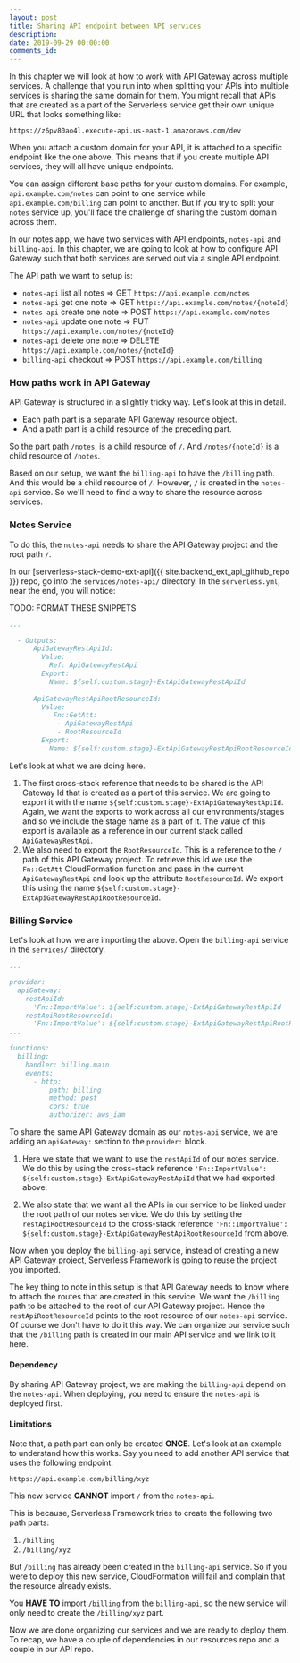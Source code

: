 ```yaml
---
layout: post
title: Sharing API endpoint between API services
description: 
date: 2019-09-29 00:00:00
comments_id: 
---
```


In this chapter we will look at how to work with API Gateway across multiple services. A challenge that you run into when splitting your APIs into multiple services is sharing the same domain for them. You might recall that APIs that are created as a part of the Serverless service get their own unique URL that looks something like:

```
https://z6pv80ao4l.execute-api.us-east-1.amazonaws.com/dev
```

When you attach a custom domain for your API, it is attached to a specific endpoint like the one above. This means that if you create multiple API services, they will all have unique endpoints.

You can assign different base paths for your custom domains. For example, `api.example.com/notes` can point to one service while `api.example.com/billing` can point to another. But if you try to split your `notes` service up, you'll face the challenge of sharing the custom domain across them.

In our notes app, we have two services with API endpoints, `notes-api` and `billing-api`. In this chapter, we are going to look at how to configure API Gateway such that both services are served out via a single API endpoint.

The API path we want to setup is:

- `notes-api` list all notes ⇒ GET `https://api.example.com/notes`
- `notes-api` get one note ⇒ GET `https://api.example.com/notes/{noteId}`
- `notes-api` create one note ⇒ POST `https://api.example.com/notes`
- `notes-api` update one note ⇒ PUT `https://api.example.com/notes/{noteId}`
- `notes-api` delete one note ⇒ DELETE `https://api.example.com/notes/{noteId}`
- `billing-api` checkout ⇒ POST `https://api.example.com/billing`

### How paths work in API Gateway

API Gateway is structured in a slightly tricky way. Let's look at this in detail.

- Each path part is a separate API Gateway resource object.
- And a path part is a child resource of the preceding part.

So the part path `/notes`, is a child resource of `/`. And `/notes/{noteId}` is a child resource of `/notes`.

Based on our setup, we want the `billing-api` to have the `/billing` path. And this would be a child resource of `/`. However, `/` is created in the `notes-api` service. So we'll need to find a way to share the resource across services.

### Notes Service

To do this, the `notes-api` needs to share the API Gateway project and the root path `/`.

In our [serverless-stack-demo-ext-api]({{ site.backend_ext_api_github_repo }}) repo, go into the `services/notes-api/` directory. In the `serverless.yml`, near the end, you will notice:

TODO: FORMAT THESE SNIPPETS

``` yml
...

  - Outputs:
      ApiGatewayRestApiId:
        Value:
          Ref: ApiGatewayRestApi
        Export:
          Name: ${self:custom.stage}-ExtApiGatewayRestApiId
    
      ApiGatewayRestApiRootResourceId:
        Value:
           Fn::GetAtt:
            - ApiGatewayRestApi
            - RootResourceId 
        Export:
          Name: ${self:custom.stage}-ExtApiGatewayRestApiRootResourceId
```

Let's look at what we are doing here.

1. The first cross-stack reference that needs to be shared is the API Gateway Id that is created as a part of this service. We are going to export it with the name `${self:custom.stage}-ExtApiGatewayRestApiId`. Again, we want the exports to work across all our environments/stages and so we include the stage name as a part of it. The value of this export is available as a reference in our current stack called `ApiGatewayRestApi`.
2. We also need to export the `RootResourceId`. This is a reference to the `/` path of this API Gateway project. To retrieve this Id we use the `Fn::GetAtt` CloudFormation function and pass in the current `ApiGatewayRestApi` and look up the attribute `RootResourceId`. We export this using the name `${self:custom.stage}-ExtApiGatewayRestApiRootResourceId`.

### Billing Service

Let's look at how we are importing the above. Open the `billing-api` service in the `services/` directory.

``` yml
...

provider:
  apiGateway:
    restApiId:
      'Fn::ImportValue': ${self:custom.stage}-ExtApiGatewayRestApiId
    restApiRootResourceId:
      'Fn::ImportValue': ${self:custom.stage}-ExtApiGatewayRestApiRootResourceId
...

functions:
  billing:
    handler: billing.main
    events:
      - http:
          path: billing
          method: post
          cors: true
          authorizer: aws_iam
```

To share the same API Gateway domain as our `notes-api` service, we are adding an `apiGateway:` section to the `provider:` block.

  1. Here we state that we want to use the `restApiId` of our notes service. We do this by using the cross-stack reference `'Fn::ImportValue': ${self:custom.stage}-ExtApiGatewayRestApiId` that we had exported above.

  2. We also state that we want all the APIs in our service to be linked under the root path of our notes service. We do this by setting the `restApiRootResourceId` to the cross-stack reference `'Fn::ImportValue': ${self:custom.stage}-ExtApiGatewayRestApiRootResourceId` from above.

Now when you deploy the `billing-api` service, instead of creating a new API Gateway project, Serverless Framework is going to reuse the project you imported.

The key thing to note in this setup is that API Gateway needs to know where to attach the routes that are created in this service. We want the `/billing` path to be attached to the root of our API Gateway project. Hence the `restApiRootResourceId` points to the root resource of our `notes-api` service. Of course we don't have to do it this way. We can organize our service such that the `/billing` path is created in our main API service and we link to it here.

#### Dependency

By sharing API Gateway project, we are making the `billing-api` depend on the `notes-api`. When deploying, you need to ensure the `notes-api` is deployed first.

#### Limitations

Note that, a path part can only be created **ONCE**. Let's look at an example to understand how this works. Say you need to add another API service that uses the following endpoint.

```
https://api.example.com/billing/xyz
```

This new service **CANNOT** import `/` from the `notes-api`.

This is because, Serverless Framework tries to create the following two path parts:

1. `/billing`
2. `/billing/xyz`

But `/billing` has already been created in the `billing-api` service. So if you were to deploy this new service, CloudFormation will fail and complain that the resource already exists.

You **HAVE TO** import `/billing` from the `billing-api`, so the new service will only need to create the `/billing/xyz` part.

Now we are done organizing our services and we are ready to deploy them. To recap, we have a couple of dependencies in our resources repo and a couple in our API repo.
